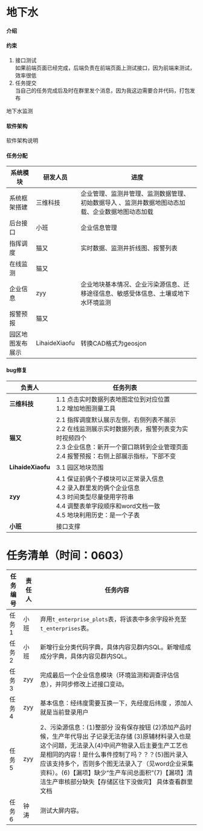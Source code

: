 # 地下水

#### 介绍

#### 约束

1.  接口测试<br>
如果前端页面已经完成，后端负责在前端页面上测试接口，因为前端来测试，效率很低
2.  任务提交<br>
当自己的任务完成后及时在群里发个消息，因为我这边需要合并代码，打包发布


地下水监测

#### 软件架构
软件架构说明


#### 任务分配

|  系统模块 |  研发人员 |       进度            |
|---|---|---|
| 系统框架搭建 |三维科技  | 企业管理、监测井管理、监测数据管理、初始数据导入 、监测井数据地图动态加载、企业数据地图动态加载 |
| 后台接口  |小班   | 企业信息管理|
| 指挥调度  |猫又   | 实时数据、监测井折线图、报警列表   |
| 在线监测  |猫又  |   |
| 企业信息  |zyy   |企业地块基本情况、企业污染源信息、迁移途径信息、敏感受体信息、土壤或地下水环境监测   |
| 报警预报  |猫又   |   |
| 园区地图发布展示  | LihaideXiaofu  |转换CAD格式为geosjon   |

#### bug修复

| 负责人       | 任务列表                                                                 |
|--------------|--------------------------------------------------------------------------|
| **三维科技** | 1.1 点击实时数据列表地图定位到对应位置<br>1.2 增加地图测量工具           |
| **猫又**     | 2.1 指挥调度默认展示左侧，右侧列表不展示<br>2.2 在线监测展示实时数据列表，报警列表变为实时视频四个<br>2.3 企业信息：新开一个窗口跳转到企业管理页面<br>2.4 报警预报：右侧上部展示指标，下部不变 |
| **LihaideXiaofu** | 3.1 园区地块范围                                                         |
| **zyy**      | 4.1 保证前俩个子模块可以正常录入信息<br>4.2 录入群里发的俩个企业信息<br>4.3 时间类型尽量使用字符串<br>4.4 调整表单字段顺序和word文档一致<br>4.5 地块利用历史：是一个子表 |
| **小班**      | 接口支撑 |




# 任务清单（时间：0603）

| **任务编号** | **责任人** | **任务内容**                                                                 |
|--------------|------------|------------------------------------------------------------------------------|
| 任务1         | 小班       | 弃用`t_enterprise_plots`表，将该表中多余字段补充至`t_enterprises`表。          |
| 任务2         | 小班       | 新增行业分类代码字典，具体内容见群内SQL。新增组成成分字典，具体内容见群内SQL。 |
| 任务3         | zyy        | 完成最后一个企业信息模块（环境监测和调查评估信息），并同步修改上述接口变动。                              |
| 任务4         | zyy        | 基本信息：经纬度需要互换一下，先经度后纬度   ，添加人就是当前登录用户                           |
| 任务5         | zyy        | 2、污染源信息：(1)整部分 没有保存按钮 (2)添加产品时候，生产年代导出 子记录无法存储     (3)原辅材料录入也是这个问题，无法录入(4)中间产物录入后主要生产工艺也是相同的内容！是什么事件控制了吗？？？(5)图片录入应该支持多个，否则多个图无法录入了（见word企业采集资料）。(6)【漏项】缺少“生产车间总面积”(7)【漏项】清洁生产审核部分缺失【存储区往下没做完】  具体查看群里文档                         |
| 任务6         | 钟涛       | 测试大屏内容。                                                                |

